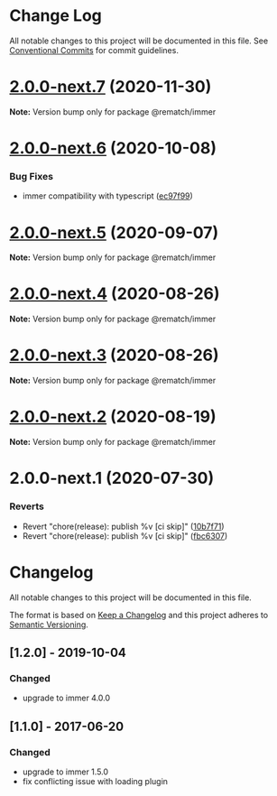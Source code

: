 # Change Log

All notable changes to this project will be documented in this file.
See [Conventional Commits](https://conventionalcommits.org) for commit guidelines.

# [2.0.0-next.7](https://github.com/rematch/rematch/compare/@rematch/immer@2.0.0-next.6...@rematch/immer@2.0.0-next.7) (2020-11-30)

**Note:** Version bump only for package @rematch/immer





# [2.0.0-next.6](https://github.com/rematch/rematch/compare/@rematch/immer@2.0.0-next.5...@rematch/immer@2.0.0-next.6) (2020-10-08)


### Bug Fixes

* immer compatibility with typescript ([ec97f99](https://github.com/rematch/rematch/commit/ec97f994f2deff75d6a8dc866878a62c8ecf2f1e))





# [2.0.0-next.5](https://github.com/rematch/rematch/compare/@rematch/immer@2.0.0-next.4...@rematch/immer@2.0.0-next.5) (2020-09-07)

**Note:** Version bump only for package @rematch/immer





# [2.0.0-next.4](https://github.com/rematch/rematch/compare/@rematch/immer@2.0.0-next.3...@rematch/immer@2.0.0-next.4) (2020-08-26)

**Note:** Version bump only for package @rematch/immer





# [2.0.0-next.3](https://github.com/rematch/rematch/compare/@rematch/immer@2.0.0-next.2...@rematch/immer@2.0.0-next.3) (2020-08-26)

**Note:** Version bump only for package @rematch/immer





# [2.0.0-next.2](https://github.com/rematch/rematch/compare/@rematch/immer@2.0.0-next.1...@rematch/immer@2.0.0-next.2) (2020-08-19)

**Note:** Version bump only for package @rematch/immer





# 2.0.0-next.1 (2020-07-30)


### Reverts

* Revert "chore(release): publish %v [ci skip]" ([10b7f71](https://github.com/rematch/rematch/commit/10b7f71f88b44e6d9bf6f60a9c207e01014ff700))
* Revert "chore(release): publish %v [ci skip]" ([fbc6307](https://github.com/rematch/rematch/commit/fbc6307eec881a9856d01217c2cb570f2d131ca0))





# Changelog

All notable changes to this project will be documented in this file.

The format is based on [Keep a Changelog](http://keepachangelog.com/en/1.0.0/)
and this project adheres to [Semantic Versioning](http://semver.org/spec/v2.0.0.html).

## [1.2.0] - 2019-10-04

### Changed

- upgrade to immer 4.0.0

## [1.1.0] - 2017-06-20

### Changed

- upgrade to immer 1.5.0
- fix conflicting issue with loading plugin
